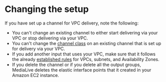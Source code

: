 # Changing the setup<a name="vpc-out-change"></a>

If you have set up a channel for VPC delivery, note the following:
+ You can't change an existing channel to either start delivering via your VPC or stop delivering via your VPC\.
+ You can't change the [channel class](plan-redundancy-mode.md) on an existing channel that is set up for delivery via your VPC\.
+ If you add another input that uses your VPC, make sure that it follows the already [established rules](vpc-out-AZ-subnet-reqs.md) for VPCs, subnets, and Availability Zones\.
+ If you delete the channel or if you delete all the output groups, MediaLive deletes the elastic interface points that it created in your Amazon EC2 instance\.